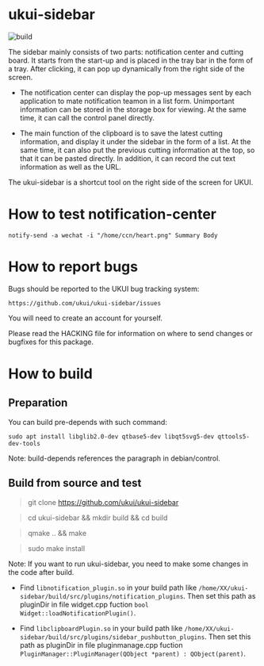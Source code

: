 # ukui-sidebar

![build](https://github.com/ukui/ukui-sidebar/workflows/build/badge.svg?branch=master)

The sidebar mainly consists of two parts: notification center and cutting board. It starts from the start-up and is placed in the tray bar in the form of a tray. After clicking, it can pop up dynamically from the right side of the screen.

  + The notification center can display the pop-up messages sent by each application to mate notification teamon in a list form. Unimportant information can be stored in the storage box for viewing. At the same time, it can call the control panel directly.


  + The main function of the clipboard is to save the latest cutting information, and display it under the sidebar in the form of a list. At the same time, it can also put the previous cutting information at the top, so that it can be pasted directly. In addition, it can record the cut text information as well as the URL.

The ukui-sidebar is a shortcut tool on the right side of the screen for UKUI.

# How to test notification-center
`notify-send -a wechat -i "/home/ccn/heart.png" Summary Body`

# How to report bugs
Bugs should be reported to the UKUI bug tracking system:

	https://github.com/ukui/ukui-sidebar/issues

You will need to create an account for yourself.

Please read the HACKING file for information on where to send changes or
bugfixes for this package.

# How to build
## Preparation
You can build pre-depends with such command:

`sudo apt install libglib2.0-dev qtbase5-dev libqt5svg5-dev qttools5-dev-tools`

Note: build-depends references the paragraph in debian/control.

## Build from source and test

> git clone https://github.com/ukui/ukui-sidebar

> cd ukui-sidebar && mkdir build && cd build

> qmake .. && make

> sudo make install

Note: If you want to run ukui-sidebar, you need to make some changes in the code after build.
  + Find `libnotification_plugin.so` in your build path like `/home/XX/ukui-sidebar/build/src/plugins/notification_plugins`. Then set this path as pluginDir in file widget.cpp fuction `bool Widget::loadNotificationPlugin()`.
  
  + Find `libclipboardPlugin.so` in your build path like `/home/XX/ukui-sidebar/build/src/plugins/sidebar_pushbutton_plugins`. Then set this path as pluginDir in file pluginmanage.cpp fuction `PluginManager::PluginManager(QObject *parent) : QObject(parent)`.